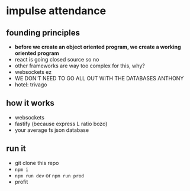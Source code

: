 # impulse attendance

## founding principles
* **before we create an object oriented program, we create a working oriented program**
* react is going closed source so no
* other frameworks are way too complex for this, why?
* websockets ez
* WE DON'T NEED TO GO ALL OUT WITH THE DATABASES ANTHONY
* hotel: trivago

## how it works
* websockets
* fastify (because express L ratio bozo)
* your average fs json database

## run it
* git clone this repo
* `npm i`
* `npm run dev` or `npm run prod`
* profit